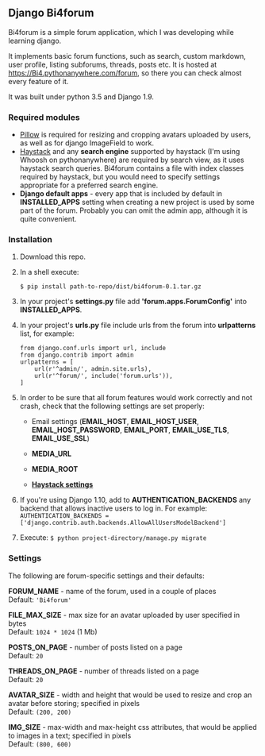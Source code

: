 ## Django Bi4forum
Bi4forum is a simple forum application, which I was developing while learning django.

It implements basic forum functions, such as search, custom markdown, user profile, listing subforums, threads, posts etc.
It is hosted at https://Bi4.pythonanywhere.com/forum, so there you can check almost every feature of it.

It was built under python 3.5 and Django 1.9.

### Required modules
* [Pillow](https://pillow.readthedocs.io/) is required for resizing and cropping avatars uploaded by users,
as well as for django ImageField to work.
* [Haystack](http://haystacksearch.org/) and any **search engine** supported by haystack (I'm using Whoosh on pythonanywhere)
are required by search view, as it uses haystack search queries. Bi4forum contains a file with index classes required by haystack,
but you would need to specify settings appropriate for a preferred search engine.
* **Django default apps** - every app that is included by default in **INSTALLED_APPS** setting when creating a new project
is used by some part of the forum. Probably you can omit the admin app, although it is quite convenient.

### Installation
1. Download this repo.
2. In a shell execute:  
     ```
     $ pip install path-to-repo/dist/bi4forum-0.1.tar.gz
     ```
3. In your project's **settings.py** file add **'forum.apps.ForumConfig'** into **INSTALLED_APPS**.
4. In your project's **urls.py** file include urls from the forum into **urlpatterns** list, for example:  

     ```
     from django.conf.urls import url, include
     from django.contrib import admin
     urlpatterns = [
         url(r'^admin/', admin.site.urls),
         url(r'^forum/', include('forum.urls')),
     ]
     ```
     
5. In order to be sure that all forum features would work correctly and not crash, check that the following settings
 are set properly:
   * Email settings (**EMAIL_HOST**, **EMAIL_HOST_USER**, **EMAIL_HOST_PASSWORD**, **EMAIL_PORT**, **EMAIL_USE_TLS**, **EMAIL_USE_SSL**)

   * **MEDIA_URL**
   * **MEDIA_ROOT**
   * **[Haystack settings](http://django-haystack.readthedocs.io/en/v2.5.0/settings.html)**
6. If you're using Django 1.10, add to **AUTHENTICATION_BACKENDS** any backend that allows inactive users to log in. For example:
     ```AUTHENTICATION_BACKENDS = ['django.contrib.auth.backends.AllowAllUsersModelBackend']```
7. Execute:
`$ python project-directory/manage.py migrate`

### Settings
The following are forum-specific settings and their defaults:

**FORUM_NAME** - name of the forum, used in a couple of places  
    Default: `'Bi4forum'`

**FILE_MAX_SIZE** - max size for an avatar uploaded by user specified in bytes  
    Default: `1024 * 1024` (1 Mb)

**POSTS_ON_PAGE** - number of posts listed on a page  
    Default: `20`

**THREADS_ON_PAGE** - number of threads listed on a page  
    Default: `20`

**AVATAR_SIZE** - width and height that would be used to resize and crop an avatar before storing; specified in pixels  
    Default: `(200, 200)`

**IMG_SIZE** - max-width and max-height css attributes, that would be applied to images in a text; specified in pixels  
    Default: `(800, 600)`

